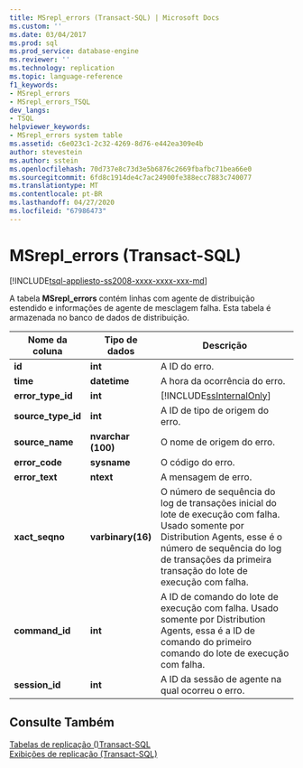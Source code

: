 ```yaml
---
title: MSrepl_errors (Transact-SQL) | Microsoft Docs
ms.custom: ''
ms.date: 03/04/2017
ms.prod: sql
ms.prod_service: database-engine
ms.reviewer: ''
ms.technology: replication
ms.topic: language-reference
f1_keywords:
- MSrepl_errors
- MSrepl_errors_TSQL
dev_langs:
- TSQL
helpviewer_keywords:
- MSrepl_errors system table
ms.assetid: c6e023c1-2c32-4269-8d76-e442ea309e4b
author: stevestein
ms.author: sstein
ms.openlocfilehash: 70d737e8c73d3e5b6876c2669fbafbc71bea66e0
ms.sourcegitcommit: 6fd8c1914de4c7ac24900fe388ecc7883c740077
ms.translationtype: MT
ms.contentlocale: pt-BR
ms.lasthandoff: 04/27/2020
ms.locfileid: "67986473"
---
```

# <a name="msrepl_errors-transact-sql"></a>MSrepl_errors (Transact-SQL)
[!INCLUDE[tsql-appliesto-ss2008-xxxx-xxxx-xxx-md](../../includes/tsql-appliesto-ss2008-xxxx-xxxx-xxx-md.md)]

  A tabela **MSrepl_errors** contém linhas com agente de distribuição estendido e informações de agente de mesclagem falha. Esta tabela é armazenada no banco de dados de distribuição.  
  
|Nome da coluna|Tipo de dados|Descrição|  
|-----------------|---------------|-----------------|  
|**id**|**int**|A ID do erro.|  
|**time**|**datetime**|A hora da ocorrência do erro.|  
|**error_type_id**|**int**|[!INCLUDE[ssInternalOnly](../../includes/ssinternalonly-md.md)]|  
|**source_type_id**|**int**|A ID de tipo de origem do erro.|  
|**source_name**|**nvarchar (100)**|O nome de origem do erro.|  
|**error_code**|**sysname**|O código do erro.|  
|**error_text**|**ntext**|A mensagem de erro.|  
|**xact_seqno**|**varbinary(16)**|O número de sequência do log de transações inicial do lote de execução com falha. Usado somente por Distribution Agents, esse é o número de sequência do log de transações da primeira transação do lote de execução com falha.|  
|**command_id**|**int**|A ID de comando do lote de execução com falha. Usado somente por Distribution Agents, essa é a ID de comando do primeiro comando do lote de execução com falha.|  
|**session_id**|**int**|A ID da sessão de agente na qual ocorreu o erro.|  
  
## <a name="see-also"></a>Consulte Também  
 [Tabelas de replicação &#40;&#41;Transact-SQL](../../relational-databases/system-tables/replication-tables-transact-sql.md)   
 [Exibições de replicação &#40;Transact-SQL&#41;](../../relational-databases/system-views/replication-views-transact-sql.md)  
  
  
